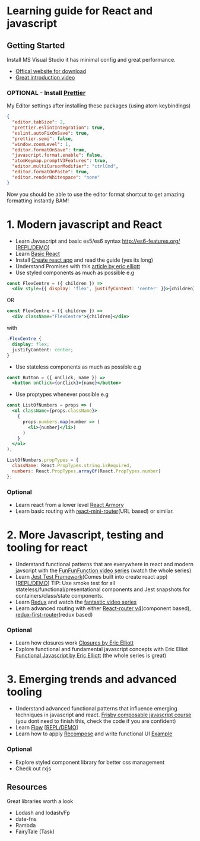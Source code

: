 # Learning guide for React and javascript


## Getting Started

Install MS Visual Studio it has minimal config and great performance.

- [Offical website for download](https://code.visualstudio.com/download)
- [Great introduction video](https://www.youtube.com/watch?v=7OussBP55lg)

### OPTIONAL - Install [Prettier](https://marketplace.visualstudio.com/items?itemName=esbenp.prettier-vscode)

My Editor settings after installing these packages (using atom keybindings)
```json
{
  "editor.tabSize": 2,
  "prettier.eslintIntegration": true,
  "eslint.autoFixOnSave": true,
  "prettier.semi": false,
  "window.zoomLevel": 1,
  "editor.formatOnSave": true,
  "javascript.format.enable": false,
  "atomKeymap.promptV3Features": true,
  "editor.multiCursorModifier": "ctrlCmd",
  "editor.formatOnPaste": true,
  "editor.renderWhitespace": "none"
}
```

Now you should be able to use the editor format shortcut to get amazing formatting instantly BAM!

# 1. Modern javascript and React

- Learn Javascript and basic es5/es6 syntax
http://es6-features.org/ [[REPL/DEMO](https://babeljs.io/repl/)]
- Learn [Basic React](https://medium.freecodecamp.org/all-the-fundamental-react-js-concepts-jammed-into-this-single-medium-article-c83f9b53eac2)
- Install [Create react app](https://github.com/facebookincubator/create-react-app) and read the guide (yes its long)
- Understand Promises with this [article by eric elliott](https://medium.com/javascript-scene/master-the-javascript-interview-what-is-a-promise-27fc71e77261)
- Use styled components as much as possible e.g
```jsx
const FlexCentre = ({ children }) => 
  <div style={{ display: 'flex', justifyContent: 'center' }}>{children}</div>
```
OR
```jsx
const FlexCentre = ({ children }) => 
  <div className="FlexCentre">{children}</div>
```
with 
```css
.FlexCentre {
  display: flex;
  justifyContent: center;
}
```
- Use stateless components as much as possible e.g
```jsx
const Button = ({ onClick, name }) => 
  <button onClick={onClick}>{name}</button>
```
- Use proptypes whenever possible e.g
```jsx
const ListOfNumbers = props => (
  <ol className={props.className}>
    {
      props.numbers.map(number => (
        <li>{number}</li>)
      )
    }
  </ol>
);

ListOfNumbers.propTypes = {
  className: React.PropTypes.string.isRequired,
  numbers: React.PropTypes.arrayOf(React.PropTypes.number)
};
```

### Optional
- Learn react from a lower level
[React Armory](https://reactarmory.com/)
- Learn basic routing with [react-mini-router](https://github.com/larrymyers/react-mini-router)(URL based) or similar.

# 2. More Javascript, testing and tooling for react

- Understand functional patterns that are everywhere in react and modern javscript with the 
[FunFunFunction video series](https://www.youtube.com/watch?v=BMUiFMZr7vk) (watch the whole series)
- Learn [Jest Test Framework](https://facebook.github.io/jest/)(Comes built into create react app) [[REPL/DEMO](https://repl.it/languages/jest)] TIP: Use smoke test for all stateless/functional/presentational components and Jest snapshots for containers/class/state components.
- Learn [Redux](http://redux.js.org/) and watch the [fantastic video series](https://egghead.io/courses/getting-started-with-redux)
- Learn advanced routing with either [React-router v4](https://reacttraining.com/react-router/)(component based), [redux-first-router](https://github.com/faceyspacey/redux-first-router)(redux based)


### Optional
- Learn how closures work [Closures by Eric Elliott](https://medium.com/javascript-scene/master-the-javascript-interview-what-is-a-closure-b2f0d2152b36)
- Explore functional and fundamental javascript concepts with Eric Elliot
[Functional Javascript by Eric Elliott](https://medium.com/javascript-scene/the-rise-and-fall-and-rise-of-functional-programming-composable-software-c2d91b424c8c) (the whole series is great)

# 3. Emerging trends and advanced tooling

- Understand advanced functional patterns that influence emerging techniques in javascript and react.
[Frisby composable javascript course](https://egghead.io/courses/professor-frisby-introduces-composable-functional-javascript) (you dont need to finish this, check the code if you are confident)
- Learn [Flow](https://flow.org/) [[REPL/DEMO](https://flow.org/try/)]
- Learn how to apply [Recompose](https://github.com/acdlite/recompose) and write functional UI [Example](https://github.com/jxnblk/rebass)

### Optional
- Explore styled component library for better css management
- Check out rxjs

## Resources

Great libraries worth a look

- Lodash and lodash/Fp
- date-fns
- Rambda
- FairyTale (Task)
